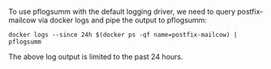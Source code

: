 To use pflogsumm with the default logging driver, we need to query postfix-mailcow via docker logs and pipe the output to pflogsumm:

```
docker logs --since 24h $(docker ps -qf name=postfix-mailcow) | pflogsumm
```

The above log output is limited to the past 24 hours.
